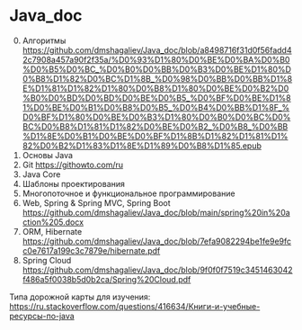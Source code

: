 # Java_doc
0.  Алгоритмы https://github.com/dmshagaliev/Java_doc/blob/a8498716f31d0f56fadd42c7908a457a90f2f35a/%D0%93%D1%80%D0%BE%D0%BA%D0%B0%D0%B5%D0%BC_%D0%B0%D0%BB%D0%B3%D0%BE%D1%80%D0%B8%D1%82%D0%BC%D1%8B_%D0%98%D0%BB%D0%BB%D1%8E%D1%81%D1%82%D1%80%D0%B8%D1%80%D0%BE%D0%B2%D0%B0%D0%BD%D0%BD%D0%BE%D0%B5_%D0%BF%D0%BE%D1%81%D0%BE%D0%B1%D0%B8%D0%B5_%D0%B4%D0%BB%D1%8F_%D0%BF%D1%80%D0%BE%D0%B3%D1%80%D0%B0%D0%BC%D0%BC%D0%B8%D1%81%D1%82%D0%BE%D0%B2_%D0%B8_%D0%BB%D1%8E%D0%B1%D0%BE%D0%BF%D1%8B%D1%82%D1%81%D1%82%D0%B2%D1%83%D1%8E%D1%89%D0%B8%D1%85.epub
1.	Основы Java 
2.	Git https://githowto.com/ru
3.	Java Core
4.	Шаблоны проектирования
5.	Многопоточное и функциональное программирование
6.	Web, Spring & Spring MVC, Spring Boot https://github.com/dmshagaliev/Java_doc/blob/main/spring%20in%20action%205.docx
7.	ORM, Hibernate https://github.com/dmshagaliev/Java_doc/blob/7efa9082294be1fe9e9fcc0e7617a199c3c7879e/hibernate.pdf
8.	Spring Cloud https://github.com/dmshagaliev/Java_doc/blob/9f0f0f7519c3451463042f486a5f0038b5d0b2ca/Spring%20Cloud.pdf

Типа дорожной карты для изучения:
https://ru.stackoverflow.com/questions/416634/Книги-и-учебные-ресурсы-по-java
